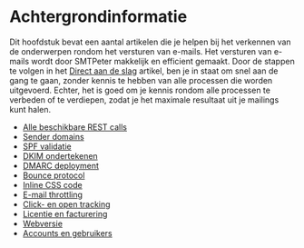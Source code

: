 # Achtergrondinformatie

Dit hoofdstuk bevat een aantal artikelen die je helpen bij het verkennen van de 
onderwerpen rondom het versturen van e-mails. Het versturen van e-mails wordt 
door SMTPeter makkelijk en efficient gemaakt. Door de stappen te volgen in het [Direct aan de slag](introduction "introductie") 
artikel, ben je in staat om snel aan de gang te gaan, zonder kennis te hebben van 
alle processen die worden uitgevoerd. Echter, het is goed om je kennis
rondom alle processen te verbeden of te verdiepen, zodat je het maximale resultaat
uit je mailings kunt halen. 

- [Alle beschikbare REST calls](all-rest-calls "Alle beschikbare REST calls")
- [Sender domains](sender-domains "Sender domains")
- [SPF validatie](spf-validation "SPF email validatie - een korte introductie")
- [DKIM ondertekenen](dkim-signing "DKIM ondertekenen")
- [DMARC deployment](dmarc-deployment "DMARC deployment")
- [Bounce protocol](bounce-handling "Bounce protocol")
- [Inline CSS code](inline-css "Inline CSS")
- [E-mail throttling](email-throttling "Email throttling")
- [Click- en open tracking](statistics "Click- en open tracking")
- [Licentie en facturering](license-and-billing)
- [Webversie](webversion)
- [Accounts en gebruikers](accounts-and-users)
